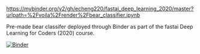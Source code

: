 https://mybinder.org/v2/gh/echeng220/fastai_deep_learning_2020/master?urlpath=%2Fvoila%2Frender%2Fbear_classifier.ipynb

Pre-made bear classifer deployed through Binder as part of the fastai Deep Learning for Coders (2020) course.

[![Binder](https://mybinder.org/badge_logo.svg)](https://mybinder.org/v2/gh/echeng220/fastai_deep_learning_2020/master?urlpath=%2Fvoila%2Frender%2Fbear_classifier.ipynb)

